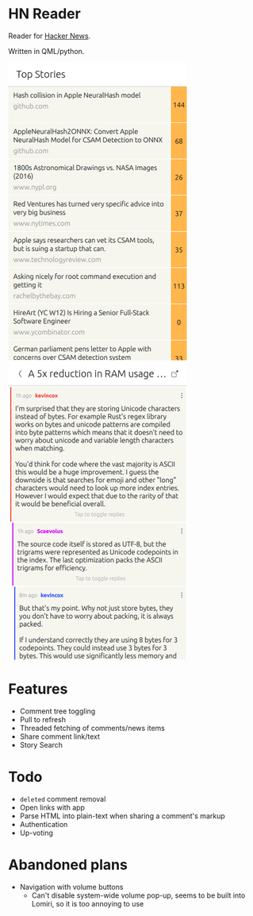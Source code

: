 # HN Reader

Reader for [Hacker News](https://news.ycombinator.com/).

Written in QML/python.

![](https://github.com/davidventura/hn_qml/blob/master/screenshots/main.png?raw=true)
![](https://github.com/davidventura/hn_qml/blob/master/screenshots/thread.png?raw=true)

# Features

- Comment tree toggling
- Pull to refresh
- Threaded fetching of comments/news items
- Share comment link/text
- Story Search

# Todo

- `deleted` comment removal
- Open links with app
- Parse HTML into plain-text when sharing a comment's markup
- Authentication
- Up-voting

# Abandoned plans

- Navigation with volume buttons
  - Can't disable system-wide volume pop-up, seems to be built into Lomiri, so it is too annoying to use

